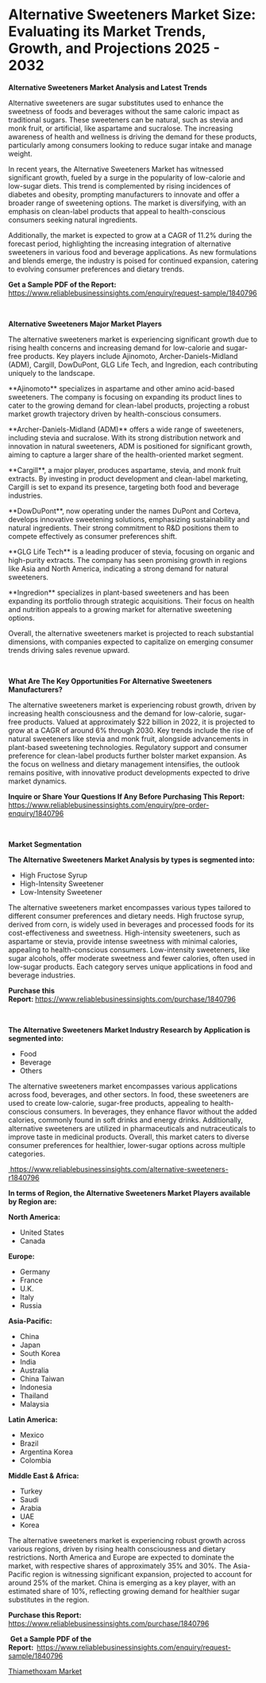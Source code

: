 <p><h1>Alternative Sweeteners Market Size: Evaluating its Market Trends, Growth, and Projections 2025 - 2032</h1></p><p><strong>Alternative Sweeteners Market Analysis and Latest Trends</strong></p>
<p><p>Alternative sweeteners are sugar substitutes used to enhance the sweetness of foods and beverages without the same caloric impact as traditional sugars. These sweeteners can be natural, such as stevia and monk fruit, or artificial, like aspartame and sucralose. The increasing awareness of health and wellness is driving the demand for these products, particularly among consumers looking to reduce sugar intake and manage weight.</p><p>In recent years, the Alternative Sweeteners Market has witnessed significant growth, fueled by a surge in the popularity of low-calorie and low-sugar diets. This trend is complemented by rising incidences of diabetes and obesity, prompting manufacturers to innovate and offer a broader range of sweetening options. The market is diversifying, with an emphasis on clean-label products that appeal to health-conscious consumers seeking natural ingredients.</p><p>Additionally, the market is expected to grow at a CAGR of 11.2% during the forecast period, highlighting the increasing integration of alternative sweeteners in various food and beverage applications. As new formulations and blends emerge, the industry is poised for continued expansion, catering to evolving consumer preferences and dietary trends.</p></p>
<p><strong>Get a Sample PDF of the Report:&nbsp;</strong> <a href="https://www.reliablebusinessinsights.com/enquiry/request-sample/1840796?utm_campaign=2446&utm_medium=2&utm_source=Github&utm_content=ia&utm_term=01042025&utm_id=alternative-sweeteners">https://www.reliablebusinessinsights.com/enquiry/request-sample/1840796</a></p>
<p>&nbsp;</p>
<p><strong>Alternative Sweeteners Major Market Players</strong></p>
<p><p>The alternative sweeteners market is experiencing significant growth due to rising health concerns and increasing demand for low-calorie and sugar-free products. Key players include Ajinomoto, Archer-Daniels-Midland (ADM), Cargill, DowDuPont, GLG Life Tech, and Ingredion, each contributing uniquely to the landscape.</p><p>**Ajinomoto** specializes in aspartame and other amino acid-based sweeteners. The company is focusing on expanding its product lines to cater to the growing demand for clean-label products, projecting a robust market growth trajectory driven by health-conscious consumers.</p><p>**Archer-Daniels-Midland (ADM)** offers a wide range of sweeteners, including stevia and sucralose. With its strong distribution network and innovation in natural sweeteners, ADM is positioned for significant growth, aiming to capture a larger share of the health-oriented market segment.</p><p>**Cargill**, a major player, produces aspartame, stevia, and monk fruit extracts. By investing in product development and clean-label marketing, Cargill is set to expand its presence, targeting both food and beverage industries.</p><p>**DowDuPont**, now operating under the names DuPont and Corteva, develops innovative sweetening solutions, emphasizing sustainability and natural ingredients. Their strong commitment to R&D positions them to compete effectively as consumer preferences shift.</p><p>**GLG Life Tech** is a leading producer of stevia, focusing on organic and high-purity extracts. The company has seen promising growth in regions like Asia and North America, indicating a strong demand for natural sweeteners.</p><p>**Ingredion** specializes in plant-based sweeteners and has been expanding its portfolio through strategic acquisitions. Their focus on health and nutrition appeals to a growing market for alternative sweetening options.</p><p>Overall, the alternative sweeteners market is projected to reach substantial dimensions, with companies expected to capitalize on emerging consumer trends driving sales revenue upward.</p></p>
<p>&nbsp;</p>
<p><strong>What Are The Key Opportunities For Alternative Sweeteners Manufacturers?</strong></p>
<p><p>The alternative sweeteners market is experiencing robust growth, driven by increasing health consciousness and the demand for low-calorie, sugar-free products. Valued at approximately $22 billion in 2022, it is projected to grow at a CAGR of around 6% through 2030. Key trends include the rise of natural sweeteners like stevia and monk fruit, alongside advancements in plant-based sweetening technologies. Regulatory support and consumer preference for clean-label products further bolster market expansion. As the focus on wellness and dietary management intensifies, the outlook remains positive, with innovative product developments expected to drive market dynamics.</p></p>
<p><strong>Inquire or Share Your Questions If Any Before Purchasing This Report:</strong> <a href="https://www.reliablebusinessinsights.com/enquiry/pre-order-enquiry/1840796?utm_campaign=2446&utm_medium=2&utm_source=Github&utm_content=ia&utm_term=01042025&utm_id=alternative-sweeteners">https://www.reliablebusinessinsights.com/enquiry/pre-order-enquiry/1840796</a></p>
<p>&nbsp;</p>
<p><strong>Market Segmentation</strong></p>
<p><strong>The Alternative Sweeteners Market Analysis by types is segmented into:</strong></p>
<p><ul><li>High Fructose Syrup</li><li>High-Intensity Sweetener</li><li>Low-Intensity Sweetener</li></ul></p>
<p><p>The alternative sweeteners market encompasses various types tailored to different consumer preferences and dietary needs. High fructose syrup, derived from corn, is widely used in beverages and processed foods for its cost-effectiveness and sweetness. High-intensity sweeteners, such as aspartame or stevia, provide intense sweetness with minimal calories, appealing to health-conscious consumers. Low-intensity sweeteners, like sugar alcohols, offer moderate sweetness and fewer calories, often used in low-sugar products. Each category serves unique applications in food and beverage industries.</p></p>
<p><strong>Purchase this Report:&nbsp;</strong><a href="https://www.reliablebusinessinsights.com/purchase/1840796?utm_campaign=2446&utm_medium=2&utm_source=Github&utm_content=ia&utm_term=01042025&utm_id=alternative-sweeteners">https://www.reliablebusinessinsights.com/purchase/1840796</a></p>
<p>&nbsp;</p>
<p><strong>The Alternative Sweeteners Market Industry Research by Application is segmented into:</strong></p>
<p><ul><li>Food</li><li>Beverage</li><li>Others</li></ul></p>
<p><p>The alternative sweeteners market encompasses various applications across food, beverages, and other sectors. In food, these sweeteners are used to create low-calorie, sugar-free products, appealing to health-conscious consumers. In beverages, they enhance flavor without the added calories, commonly found in soft drinks and energy drinks. Additionally, alternative sweeteners are utilized in pharmaceuticals and nutraceuticals to improve taste in medicinal products. Overall, this market caters to diverse consumer preferences for healthier, lower-sugar options across multiple categories.</p></p>
<p><a href="https://www.reliablebusinessinsights.com/alternative-sweeteners-r1840796?utm_campaign=2446&utm_medium=2&utm_source=Github&utm_content=ia&utm_term=01042025&utm_id=alternative-sweeteners">&nbsp;https://www.reliablebusinessinsights.com/alternative-sweeteners-r1840796</a></p>
<p><strong>In terms of Region, the Alternative Sweeteners Market Players available by Region are:</strong></p>
<p>
    <p> <strong> North America: </strong>
        <ul>
            <li>United States</li>
            <li>Canada</li>
        </ul>
        </p> 
    <p> <strong> Europe: </strong>
        <ul>
            <li>Germany</li>
            <li>France</li>
            <li>U.K.</li>
            <li>Italy</li>
            <li>Russia</li>
        </ul>
        </p> 
    <p> <strong> Asia-Pacific: </strong>
        <ul>
            <li>China</li>
            <li>Japan</li>
            <li>South Korea</li>
            <li>India</li>
            <li>Australia</li>
            <li>China Taiwan</li>
            <li>Indonesia</li>
            <li>Thailand</li>
            <li>Malaysia</li>
        </ul>
        </p> 
    <p> <strong> Latin America: </strong>
        <ul>
            <li>Mexico</li>
            <li>Brazil</li>
            <li>Argentina Korea</li>
            <li>Colombia</li>
        </ul>
        </p> 
    <p> <strong> Middle East & Africa: </strong>
        <ul>
            <li>Turkey</li>
            <li>Saudi</li>
            <li>Arabia</li>
            <li>UAE</li>
            <li>Korea</li>
        </ul>
    </p>
    </p>
<p><p>The alternative sweeteners market is experiencing robust growth across various regions, driven by rising health consciousness and dietary restrictions. North America and Europe are expected to dominate the market, with respective shares of approximately 35% and 30%. The Asia-Pacific region is witnessing significant expansion, projected to account for around 25% of the market. China is emerging as a key player, with an estimated share of 10%, reflecting growing demand for healthier sugar substitutes in the region.</p></p>
<p><strong>Purchase this Report: </strong><a href="https://www.reliablebusinessinsights.com/purchase/1840796?utm_campaign=2446&utm_medium=2&utm_source=Github&utm_content=ia&utm_term=01042025&utm_id=alternative-sweeteners">https://www.reliablebusinessinsights.com/purchase/1840796</a></p>
<p>&nbsp;<strong>Get a Sample PDF of the Report:&nbsp;&nbsp;</strong><a href="https://www.reliablebusinessinsights.com/enquiry/request-sample/1840796?utm_campaign=2446&utm_medium=2&utm_source=Github&utm_content=ia&utm_term=01042025&utm_id=alternative-sweeteners">https://www.reliablebusinessinsights.com/enquiry/request-sample/1840796</a></p>
<p><strong></strong></p>
<p><p><a href="https://github.com/triattwood9919/Market-Research-Report-List-1/blob/main/thiamethoxam-market.md?utm_campaign=2446&utm_medium=2&utm_source=Github&utm_content=ia&utm_term=01042025&utm_id=alternative-sweeteners">Thiamethoxam Market</a></p></p>